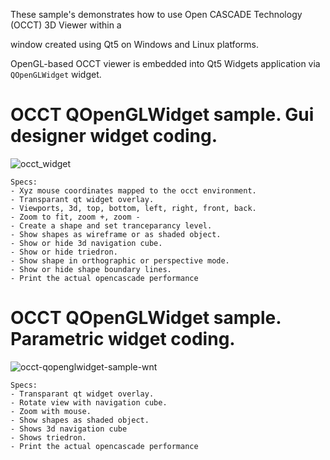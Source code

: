 
These sample's demonstrates how to use Open CASCADE Technology (OCCT) 3D Viewer within a 

window created using Qt5 on Windows and Linux platforms.

OpenGL-based OCCT viewer is embedded into Qt5 Widgets application via `QOpenGLWidget` widget.

OCCT QOpenGLWidget sample. Gui designer widget coding.
==================

![occt_widget](https://user-images.githubusercontent.com/44880102/151247897-0e7f69ef-58fa-453a-8ffb-3e2d0e3b8838.jpg)

    Specs:
    - Xyz mouse coordinates mapped to the occt environment.
    - Transparant qt widget overlay.
    - Viewports, 3d, top, bottom, left, right, front, back.
    - Zoom to fit, zoom +, zoom -
    - Create a shape and set tranceparancy level.
    - Show shapes as wireframe or as shaded object.
    - Show or hide 3d navigation cube.
    - Show or hide triedron.
    - Show shape in orthographic or perspective mode.
    - Show or hide shape boundary lines.
    - Print the actual opencascade performance
    
OCCT QOpenGLWidget sample. Parametric widget coding.
==================

![occt-qopenglwidget-sample-wnt](https://user-images.githubusercontent.com/44880102/151248072-c18aebc2-86af-4cc6-9bfa-e6a94649db45.png)

    Specs:
    - Transparant qt widget overlay.
    - Rotate view with navigation cube.
    - Zoom with mouse.
    - Show shapes as shaded object.
    - Shows 3d navigation cube
    - Shows triedron.
    - Print the actual opencascade performance
